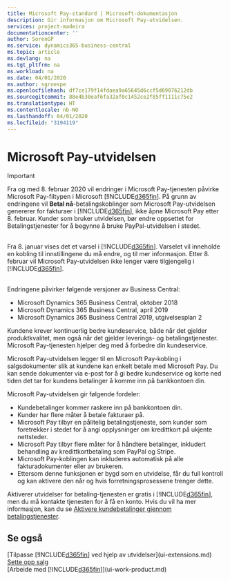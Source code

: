 ```yaml
---
title: Microsoft Pay-standard | Microsoft-dokumentasjon
description: Gir informasjon om Microsoft Pay-utvidelsen.
services: project-madeira
documentationcenter: ''
author: SorenGP
ms.service: dynamics365-business-central
ms.topic: article
ms.devlang: na
ms.tgt_pltfrm: na
ms.workload: na
ms.date: 04/01/2020
ms.author: sgroespe
ms.openlocfilehash: df7ce179f14fdaea9a65645d6ccf5d69076212db
ms.sourcegitcommit: 88e4b30eaf6fa32af0c1452ce2f85ff1111c75e2
ms.translationtype: HT
ms.contentlocale: nb-NO
ms.lasthandoff: 04/01/2020
ms.locfileid: "3194119"
---
```

# <a name="the-microsoft-pay-extension"></a>Microsoft Pay-utvidelsen

> [!IMPORTANT]
> Fra og med 8. februar 2020 vil endringer i Microsoft Pay-tjenesten påvirke Microsoft Pay-filtypen i Microsoft [!INCLUDE[d365fin](includes/d365fin_long_md.md)]. På grunn av endringene vil **Betal nå**-betalingskoblinger som Microsoft Pay-utvidelsen genererer for fakturaer i [!INCLUDE[d365fin](includes/d365fin_md.md)], ikke åpne Microsoft Pay etter 8. februar. Kunder som bruker utvidelsen, bør endre oppsettet for Betalingstjenester for å begynne å bruke PayPal-utvidelsen i stedet.<br /></br>
>
> Fra 8. januar vises det et varsel i [!INCLUDE[d365fin](includes/d365fin_md.md)]. Varselet vil inneholde en kobling til innstillingene du må endre, og til mer informasjon. Etter 8. februar vil Microsoft Pay-utvidelsen ikke lenger være tilgjengelig i [!INCLUDE[d365fin](includes/d365fin_md.md)].<br /></br>
>
> Endringene påvirker følgende versjoner av Business Central:
> - Microsoft Dynamics 365 Business Central, oktober 2018
> - Microsoft Dynamics 365 Business Central, april 2019
> - Microsoft Dynamics 365 Business Central 2019, utgivelsesplan 2

Kundene krever kontinuerlig bedre kundeservice, både når det gjelder produktkvalitet, men også når det gjelder leverings- og betalingstjenester. Microsoft Pay-tjenesten hjelper deg med å forbedre din kundeservice.

Microsoft Pay-utvidelsen legger til en Microsoft Pay-kobling i salgsdokumenter slik at kundene kan enkelt betale med Microsoft Pay. Du kan sende dokumenter via e-post for å gi bedre kundeservice og korte ned tiden det tar for kundens betalinger å komme inn på bankkontoen din.

Microsoft Pay-utvidelsen gir følgende fordeler:
- Kundebetalinger kommer raskere inn på bankkontoen din.
- Kunder har flere måter å betale fakturaer på.
- Microsoft Pay tilbyr en pålitelig betalingstjeneste, som kunder som foretrekker i stedet for å angi opplysninger om kredittkort på ukjente nettsteder.
- Microsoft Pay tilbyr flere måter for å håndtere betalinger, inkludert behandling av kredittkortbetaling som PayPal og Stripe.
- Microsoft Pay-koblingen kan inkluderes automatisk på alle fakturadokumenter eller av brukeren.
- Ettersom denne funksjonen er bygd som en utvidelse, får du full kontroll og kan aktivere den når og hvis forretningsprosessene trenger dette.

Aktiverer utvidelser for betaling-tjenesten er gratis i [!INCLUDE[d365fin](includes/d365fin_md.md)], men du må kontakte tjenesten for å få en konto. Hvis du vil ha mer informasjon, kan du se [Aktivere kundebetalinger gjennom betalingstjenester](sales-how-enable-payment-service-extensions.md).

## <a name="see-also"></a>Se også
[Tilpasse [!INCLUDE[d365fin](includes/d365fin_md.md)] ved hjelp av utvidelser](ui-extensions.md)  
[Sette opp salg](sales-setup-sales.md)  
[Arbeide med [!INCLUDE[d365fin](includes/d365fin_md.md)]](ui-work-product.md)
